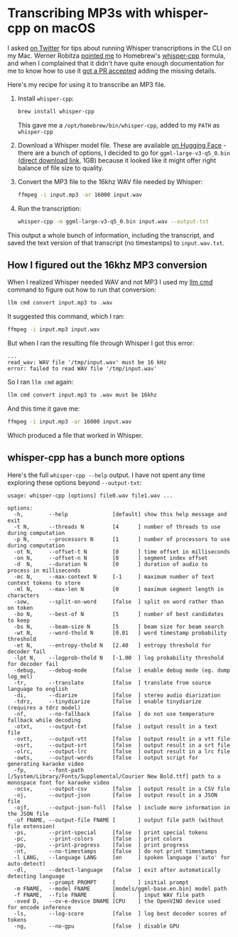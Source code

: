 # Transcribing MP3s with whisper-cpp on macOS

I asked [on Twitter](https://twitter.com/simonw/status/1783520794754318600) for tips about running Whisper transcriptions in the CLI on my Mac. Werner Robitza [pointed me](https://twitter.com/slhck/status/1783556354487034146) to Homebrew's [whisper-cpp](https://formulae.brew.sh/formula/whisper-cpp) formula, and when I complained that it didn't have quite enough documentation for me to know how to use it [got a PR accepted](https://github.com/Homebrew/homebrew-core/pull/170148) adding the missing details.

Here's my recipe for using it to transcribe an MP3 file.

1. Install `whisper-cpp`:
    
    ```bash
    brew install whisper-cpp
    ```
    This gave me a `/opt/homebrew/bin/whisper-cpp`, added to my `PATH` as `whisper-cpp`

2. Download a Whisper model file. These are available [on Hugging Face](https://huggingface.co/ggerganov/whisper.cpp/tree/main) - there are a bunch of options, I decided to go for `ggml-large-v3-q5_0.bin` ([direct download link](https://huggingface.co/ggerganov/whisper.cpp/resolve/main/ggml-large-v3-q5_0.bin?download=true), 1GB) because it looked like it might offer right balance of file size to quality.
3. Convert the MP3 file to the 16khz WAV file needed by Whisper:
    ```bash
    ffmpeg -i input.mp3 -ar 16000 input.wav
    ````
4. Run the transcription:
    ```bash
    whisper-cpp -m ggml-large-v3-q5_0.bin input.wav --output-txt
    ```

This output a whole bunch of information, including the transcript, and saved the text version of that transcript (no timestamps) to `input.wav.txt`.

## How I figured out the 16khz MP3 conversion

When I realized Whisper needed WAV and not MP3 I used my [llm cmd](https://simonwillison.net/2024/Mar/26/llm-cmd/) command to figure out how to run that conversion:

```bash
llm cmd convert input.mp3 to .wav
```
It suggested this command, which I ran:
```bash
ffmpeg -i input.mp3 input.wav
```
But when I ran the resulting file through Whisper I got this error:
```
...
read_wav: WAV file '/tmp/input.wav' must be 16 kHz
error: failed to read WAV file '/tmp/input.wav'
```
So I ran `llm cmd` again:
```bash
llm cmd convert input.mp3 to .wav must be 16khz
```
And  this time it gave me:
```bash
ffmpeg -i input.mp3 -ar 16000 input.wav
```
Which produced a file that worked in Whisper.

## whisper-cpp has a bunch more options

Here's the full `whisper-cpp --help` output. I have not spent any time exploring these options beyond `--output-txt`:

```
usage: whisper-cpp [options] file0.wav file1.wav ...

options:
  -h,        --help              [default] show this help message and exit
  -t N,      --threads N         [4      ] number of threads to use during computation
  -p N,      --processors N      [1      ] number of processors to use during computation
  -ot N,     --offset-t N        [0      ] time offset in milliseconds
  -on N,     --offset-n N        [0      ] segment index offset
  -d  N,     --duration N        [0      ] duration of audio to process in milliseconds
  -mc N,     --max-context N     [-1     ] maximum number of text context tokens to store
  -ml N,     --max-len N         [0      ] maximum segment length in characters
  -sow,      --split-on-word     [false  ] split on word rather than on token
  -bo N,     --best-of N         [5      ] number of best candidates to keep
  -bs N,     --beam-size N       [5      ] beam size for beam search
  -wt N,     --word-thold N      [0.01   ] word timestamp probability threshold
  -et N,     --entropy-thold N   [2.40   ] entropy threshold for decoder fail
  -lpt N,    --logprob-thold N   [-1.00  ] log probability threshold for decoder fail
  -debug,    --debug-mode        [false  ] enable debug mode (eg. dump log_mel)
  -tr,       --translate         [false  ] translate from source language to english
  -di,       --diarize           [false  ] stereo audio diarization
  -tdrz,     --tinydiarize       [false  ] enable tinydiarize (requires a tdrz model)
  -nf,       --no-fallback       [false  ] do not use temperature fallback while decoding
  -otxt,     --output-txt        [false  ] output result in a text file
  -ovtt,     --output-vtt        [false  ] output result in a vtt file
  -osrt,     --output-srt        [false  ] output result in a srt file
  -olrc,     --output-lrc        [false  ] output result in a lrc file
  -owts,     --output-words      [false  ] output script for generating karaoke video
  -fp,       --font-path         [/System/Library/Fonts/Supplemental/Courier New Bold.ttf] path to a monospace font for karaoke video
  -ocsv,     --output-csv        [false  ] output result in a CSV file
  -oj,       --output-json       [false  ] output result in a JSON file
  -ojf,      --output-json-full  [false  ] include more information in the JSON file
  -of FNAME, --output-file FNAME [       ] output file path (without file extension)
  -ps,       --print-special     [false  ] print special tokens
  -pc,       --print-colors      [false  ] print colors
  -pp,       --print-progress    [false  ] print progress
  -nt,       --no-timestamps     [false  ] do not print timestamps
  -l LANG,   --language LANG     [en     ] spoken language ('auto' for auto-detect)
  -dl,       --detect-language   [false  ] exit after automatically detecting language
             --prompt PROMPT     [       ] initial prompt
  -m FNAME,  --model FNAME       [models/ggml-base.en.bin] model path
  -f FNAME,  --file FNAME        [       ] input WAV file path
  -oved D,   --ov-e-device DNAME [CPU    ] the OpenVINO device used for encode inference
  -ls,       --log-score         [false  ] log best decoder scores of tokens
  -ng,       --no-gpu            [false  ] disable GPU
```
